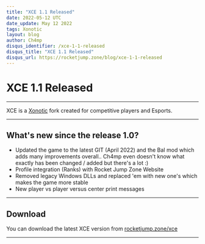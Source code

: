 ```yaml
---
title: "XCE 1.1 Released"
date: 2022-05-12 UTC
date_update: May 12 2022
tags: Xonotic
layout: blog
author: Ch4mp
disqus_identifier: /xce-1-1-released
disqus_title: "XCE 1.1 Released"
disqus_url: https://rocketjump.zone/blog/xce-1-1-released
---
```


<h1 class="w3-center">XCE 1.1 Released</h1>

<hr>

<p class="w3-center">XCE is a
  <a href="https://xonotic.org/">Xonotic</a> fork created for competitive players and Esports.</p>

<hr>

## What's new since the release 1.0?
 - Updated the game to the latest GIT (April 2022) and the BaI mod which adds many improvements overall..
    Ch4mp even doesn't know what exactly has been changed / added but there's a lot :)  
 - Profile integration (Ranks) with Rocket Jump Zone Website  
 - Removed legacy Windows DLLs and replaced 'em with new one's which makes the game more stable
 - New player vs player versus center print messages  

<hr>

## Download

You can download the latest XCE version from <a href="/xce">rocketjump.zone/xce</a>


<hr>
<script>

  var slideIndex = 1;
  showDivs(slideIndex);

  function plusDivs(n) {
    showDivs(slideIndex += n);
  }

  function showDivs(n) {
    var i;
    var x = document.getElementsByClassName("mySlides");
    if (n > x.length) {
      slideIndex = 1
    }
    if (n < 1) {
      slideIndex = x.length
    };
    for (i = 0; i < x.length; i++) {
      x[i].style.display = "none";
    }
    x[slideIndex - 1].style.display = "block";
  }
</script>

